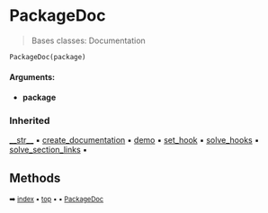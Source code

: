 # PackageDoc

> Bases classes: Documentation

``` python
PackageDoc(package)
```



#### Arguments:
- **package**

### Inherited

[\_\_str__](docum-documentation.md#__str__) :black_small_square: [create_documentation](docum-documentation.md#create_documentation) :black_small_square: [demo](docum-documentation.md#demo) :black_small_square: [set_hook](docum-documentation.md#set_hook) :black_small_square: [solve_hooks](docum-documentation.md#solve_hooks) :black_small_square: [solve_section_links](docum-documentation.md#solve_section_links) :black_small_square:

## Methods



<sub>:arrow_right: [index](index.md) :black_small_square: [top](#packagedoc) :black_small_square:  :black_small_square: [PackageDoc](pydoc-packagedoc.md)</sub>